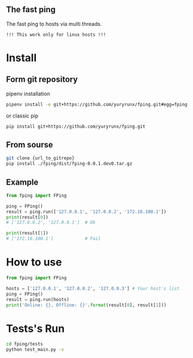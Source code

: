 The fast ping
-

The fast ping to hosts via multi threads.

    !!! This work only for linux hosts !!! 

# Install

## Form git repository

pipenv installation
```bash
pipenv install -e git+https://github.com/yuryrunx/fping.git#egg=fping
```

or classic pip
```bash
pip install git+https://github.com/yuryrunx/fping.git
```

## From sourse

```bash
git clone {url_to_gitrepo} 
pip install ./fping/dist/fping-0.0.1.dev0.tar.gz
```

## Example
```python
from fping import FPing

ping = FPing()
result = ping.run(['127.0.0.1', '127.0.0.2', '172.16.100.1'])
print(result[0]) 
# ['127.0.0.2', '127.0.0.1']  # Ok

print(result[1]) 
# ['172.16.100.1']            # Fail

```


# How to use

```python
from fping import FPing

hosts = ['127.0.0.1', '127.0.0.2', '127.0.0.3'] # Your host's list
ping = FPing()
result = ping.run(hosts)
print('Online: {}, Offline: {}'.format(result[0], result[1]))
```

# Tests's Run

```bash
cd fping/tests
python test_main.py -v
```